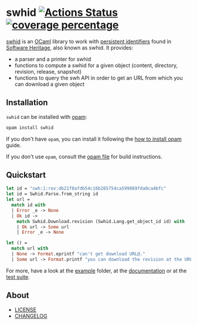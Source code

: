 # swhid [![Actions Status](https://github.com/ocamlpro/swhid/workflows/build/badge.svg)](https://github.com/ocamlpro/swhid/actions) [![coverage percentage](https://raw.githubusercontent.com/ocamlpro/swhids/gh-pages/coverage/badge.svg)](https://ocamlpro.github.io/swhid/coverage/)

[swhid] is an [OCaml] library to work with [persistent identifiers] found in [Software Heritage], also known as swhid. It provides:

* a parser and a printer for swhid
* functions to compute a swhid for a given object (content, directory, revision, release, snapshot)
* functions to query the swh API in order to get an URL from which you can download a given object 

## Installation

`swhid` can be installed with [opam]:

```sh
opam install swhid
```

If you don't have `opam`, you can install it following the [how to install opam] guide.

If you don't use `opam`, consult the [opam file] for build instructions.

## Quickstart

```ocaml
let id = "swh:1:rev:db21f0afdb54c16b265754ca599869fda0ca4bfc"
let id = Swhid.Parse.from_string id
let url =
  match id with
  | Error _e -> None
  | Ok id ->
    match Swhid.Download.revision (Swhid.Lang.get_object_id id) with
    | Ok url -> Some url
    | Error _e -> None

let () =
  match url with
  | None -> Format.eprintf "can't get download URL@."
  | Some url -> Format.printf "you can download the revision at the URL: `%s`@." url
```

For more, have a look at the [example] folder, at the [documentation] or at the [test suite].

## About

- [LICENSE]
- [CHANGELOG]

[CHANGELOG]: ./CHANGES.md
[example]: ./example/
[LICENSE]: ./LICENSE.md
[opam file]: ./swhid.opam
[test suite]: ./test/

[documentation]: https://ocamlpro.github.io/swhid/api/swhid/
[how to install opam]: https://opam.ocaml.org/doc/Install.html
[OCaml]: https://ocaml.org
[opam]: https://opam.ocaml.org/
[persistent identifiers]: https://docs.softwareheritage.org/devel/swh-model/persistent-identifiers.html
[Software Heritage]: https://www.softwareheritage.org
[swhid]: https://ocamlpro.github.io/swhid/
